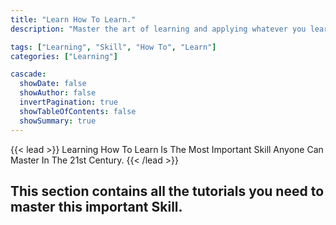 ```yaml
---
title: "Learn How To Learn."
description: "Master the art of learning and applying whatever you learn to solve problems."

tags: ["Learning", "Skill", "How To", "Learn"]
categories: ["Learning"]

cascade:
  showDate: false
  showAuthor: false
  invertPagination: true
  showTableOfContents: false
  showSummary: true
---
```


{{< lead >}}
Learning How To Learn Is The Most Important Skill Anyone Can Master In The 21st Century.
{{< /lead >}}

This section contains all the tutorials you need to master this important Skill.
---
